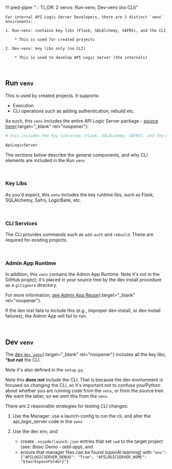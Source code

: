 !!! pied-piper ":bulb: TL;DR: 2 venvs: Run-venv, Dev-venv (no CLI)"

    For internal API Logic Server Developers, there are 2 distinct `venv` environents:

    1. Run-venv: contains key libs (Flask, SQLAlchemy, SAFRS), and the CLI

        * This is used for created projects

    2. Dev-venv: key libs only (no CLI)

        * This is used to develop API Logic Server (the internals)

&nbsp;
    
## Run `venv`

This is used by created projects.  It supports:

* Execution
* CLI operations such as adding authentication, rebuild etc.

As such, this `venv` includes the entire API Logic Server package - [source here](https://github.com/ApiLogicServer/ApiLogicServer-src/blob/main/api_logic_server_cli/prototypes/base/requirements.txt){:target="_blank" rel="noopener"}:

```bash
# this includes the key libraries (Flask, SQLAlchemy, SAFRS), and the API Logic Server CLI

ApiLogicServer
```

The sections below describe the general components, and why CLI elements are included in the Run `venv`

&nbsp;

### Key Libs

As you'd expect, this `venv` includes the key runtime libs, such as Flask, SQLAlchemy, Safrs, LogicBank, etc.

&nbsp;

### CLI Services

The CLI provides commands such as `add-auth` and `rebuild`.  These are required for existing projects.

&nbsp;

### Admin App Runtime

In addition, this `venv` contains the Admin App Runtime.  Note it's not in the GitHub project; it's placed in your source tree by the dev install procedure as a `gitignore` directory.

For more information, [see Admin App Reuse](Architecture-admin-app-reuse.md){:target="_blank" rel="noopener"}.

If the dev inst fails to include this (e.g., improper dev-install, or dev-install failures), the Admin App will fail to run.

&nbsp;

## Dev `venv`

The [dev `dev venv`](https://github.com/ApiLogicServer/ApiLogicServer-src/blob/main/requirements.txt){:target="_blank" rel="noopener"} includes all the key libs, ***but not** the CLI.  

Note it's also defined in the `setup.py`.

Note this **does *not*** include the CLI.  That is because the dev environment is focused on *changing* the CLI, so it's important not to confuse you/Python about whether you are running code from the `venv`, or from the source tree.  We want the latter, so we omit this from the `venv`.

There are 2 reasonable strategies for testing CLI changes:

1. Use the Manager: use a launch-config to run the cli, and alter the api_logic_server code in the `vwnv`
2. Use the dev env, and

    * create `.vscpde/launch.json` entries that set `cwd` to the target project (see: *Basic Demo - add-app*), and
    * ensure that manager files can be found (openAI learning) with `"env": {"APILOGICSERVER_DEBUG": "True", "APILOGICSERVER_HOME": "${workspaceFolder}"}`
